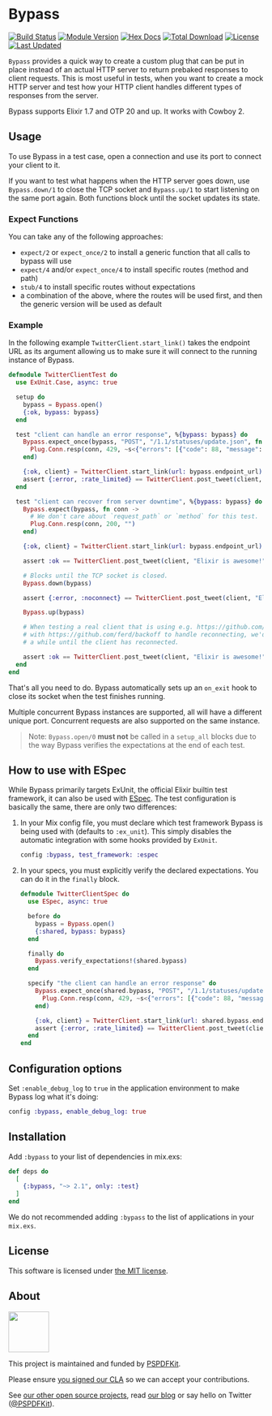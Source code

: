 # Bypass

<!-- MDOC !-->

[![Build Status](https://travis-ci.org/PSPDFKit-labs/bypass.svg?branch=master)](https://travis-ci.org/PSPDFKit-labs/bypass)
[![Module Version](https://img.shields.io/hexpm/v/bypass.svg)](https://hex.pm/packages/bypass)
[![Hex Docs](https://img.shields.io/badge/hex-docs-lightgreen.svg)](https://hexdocs.pm/bypass/)
[![Total Download](https://img.shields.io/hexpm/dt/bypass.svg)](https://hex.pm/packages/bypass)
[![License](https://img.shields.io/hexpm/l/bypass.svg)](https://github.com/PSPDFKit-labs/bypass/blob/master/LICENSE)
[![Last Updated](https://img.shields.io/github/last-commit/PSPDFKit-labs/bypass.svg)](https://github.com/PSPDFKit-labs/bypass/commits/master)


`Bypass` provides a quick way to create a custom plug that can be put in place
instead of an actual HTTP server to return prebaked responses to client
requests. This is most useful in tests, when you want to create a mock HTTP
server and test how your HTTP client handles different types of responses from
the server.

Bypass supports Elixir 1.7 and OTP 20 and up. It works with Cowboy 2.

## Usage

To use Bypass in a test case, open a connection and use its port to connect your
client to it.

If you want to test what happens when the HTTP server goes down, use
`Bypass.down/1` to close the TCP socket and `Bypass.up/1` to start listening on
the same port again. Both functions block until the socket updates its state.

### Expect Functions

You can take any of the following approaches:

* `expect/2` or `expect_once/2` to install a generic function that all calls to
  bypass will use
* `expect/4` and/or `expect_once/4` to install specific routes (method and path)
* `stub/4` to install specific routes without expectations
* a combination of the above, where the routes will be used first, and then the
  generic version will be used as default

### Example

In the following example `TwitterClient.start_link()` takes the endpoint URL as
its argument allowing us to make sure it will connect to the running instance of
Bypass.

```elixir
defmodule TwitterClientTest do
  use ExUnit.Case, async: true

  setup do
    bypass = Bypass.open()
    {:ok, bypass: bypass}
  end

  test "client can handle an error response", %{bypass: bypass} do
    Bypass.expect_once(bypass, "POST", "/1.1/statuses/update.json", fn conn ->
      Plug.Conn.resp(conn, 429, ~s<{"errors": [{"code": 88, "message": "Rate limit exceeded"}]}>)
    end)

    {:ok, client} = TwitterClient.start_link(url: bypass.endpoint_url)
    assert {:error, :rate_limited} == TwitterClient.post_tweet(client, "Elixir is awesome!")
  end

  test "client can recover from server downtime", %{bypass: bypass} do
    Bypass.expect(bypass, fn conn ->
      # We don't care about `request_path` or `method` for this test.
      Plug.Conn.resp(conn, 200, "")
    end)

    {:ok, client} = TwitterClient.start_link(url: bypass.endpoint_url)

    assert :ok == TwitterClient.post_tweet(client, "Elixir is awesome!")

    # Blocks until the TCP socket is closed.
    Bypass.down(bypass)

    assert {:error, :noconnect} == TwitterClient.post_tweet(client, "Elixir is awesome!")

    Bypass.up(bypass)

    # When testing a real client that is using e.g. https://github.com/fishcakez/connection
    # with https://github.com/ferd/backoff to handle reconnecting, we'd have to loop for
    # a while until the client has reconnected.

    assert :ok == TwitterClient.post_tweet(client, "Elixir is awesome!")
  end
end
```

That's all you need to do. Bypass automatically sets up an `on_exit` hook to
close its socket when the test finishes running.

Multiple concurrent Bypass instances are supported, all will have a different
unique port.  Concurrent requests are also supported on the same instance.

> Note: `Bypass.open/0` **must not** be called in a `setup_all` blocks due to
> the way Bypass verifies the expectations at the end of each test.

## How to use with ESpec

While Bypass primarily targets ExUnit, the official Elixir builtin test
framework, it can also be used with [ESpec](https://hex.pm/packages/espec). The
test configuration is basically the same, there are only two differences:

1. In your Mix config file, you must declare which test framework Bypass is
   being used with (defaults to `:ex_unit`). This simply disables the automatic
   integration with some hooks provided by `ExUnit`.

   ```elixir
   config :bypass, test_framework: :espec
   ```

2. In your specs, you must explicitly verify the declared expectations. You can
   do it in the `finally` block.

   ```elixir
   defmodule TwitterClientSpec do
     use ESpec, async: true

     before do
       bypass = Bypass.open()
       {:shared, bypass: bypass}
     end

     finally do
       Bypass.verify_expectations!(shared.bypass)
     end

     specify "the client can handle an error response" do
       Bypass.expect_once(shared.bypass, "POST", "/1.1/statuses/update.json", fn conn ->
         Plug.Conn.resp(conn, 429, ~s<{"errors": [{"code": 88, "message": "Rate limit exceeded"}]}>)
       end)

       {:ok, client} = TwitterClient.start_link(url: shared.bypass.endpoint_url))
       assert {:error, :rate_limited} == TwitterClient.post_tweet(client, "Elixir is awesome!")
     end
   end
   ```

## Configuration options

Set `:enable_debug_log` to `true` in the application environment to make Bypass
log what it's doing:

```elixir
config :bypass, enable_debug_log: true
```

<!-- MDOC !-->

## Installation

Add `:bypass` to your list of dependencies in mix.exs:

```elixir
def deps do
  [
    {:bypass, "~> 2.1", only: :test}
  ]
end
```

We do not recommended adding `:bypass` to the list of applications in your
`mix.exs`.

## License

This software is licensed under [the MIT license](LICENSE).

## About

<a href="https://pspdfkit.com/">
  <img src="https://avatars2.githubusercontent.com/u/1527679?v=3&s=200" height="80" />
</a>

This project is maintained and funded by [PSPDFKit](https://pspdfkit.com/).

Please ensure [you signed our
CLA](https://pspdfkit.com/guides/web/current/miscellaneous/contributing/) so we
can accept your contributions.

See [our other open source projects](https://github.com/PSPDFKit-labs), read
[our blog](https://pspdfkit.com/blog/) or say hello on Twitter
([@PSPDFKit](https://twitter.com/pspdfkit)).
